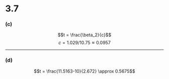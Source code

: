 # 3.7
### **(c)**
$$t = \frac{\beta_2}{c}$$
$$c = 1.029 / 10.75 \approx 0.0957$$

---

### **(d)**
$$t = \frac{11.5163-10}{2.672} \approx 0.5675$$
